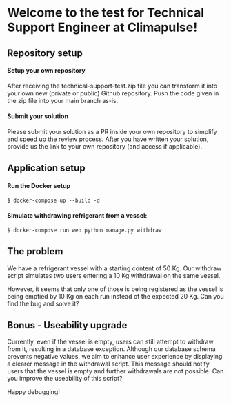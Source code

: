# Welcome to the test for Technical Support Engineer at Climapulse!

## Repository setup

#### Setup your own repository

After receiving the technical-support-test.zip file you can transform it into your own new (private or public) Github repository. Push the code given in the zip file into your main branch as-is.

#### Submit your solution

Please submit your solution as a PR inside your own repository to simplify and speed up the review process. After you have written your solution, provide us the link to your own repository (and access if applicable).

## Application setup

#### Run the Docker setup

    $ docker-compose up --build -d

#### Simulate withdrawing refrigerant from a vessel:

    $ docker-compose run web python manage.py withdraw

## The problem

We have a refrigerant vessel with a starting content of 50 Kg. Our withdraw script simulates two users entering a 10 Kg withdrawal on the same vessel.

However, it seems that only one of those is being registered as the vessel is being emptied by 10 Kg on each run instead of the expected 20 Kg. Can you find the bug and solve it?

## Bonus - Useability upgrade

Currently, even if the vessel is empty, users can still attempt to withdraw from it, resulting in a database exception. Although our database schema prevents negative values, we aim to enhance user experience by displaying a clearer message in the withdrawal script. This message should notify users that the vessel is empty and further withdrawals are not possible. Can you improve the useability of this script?

Happy debugging!
